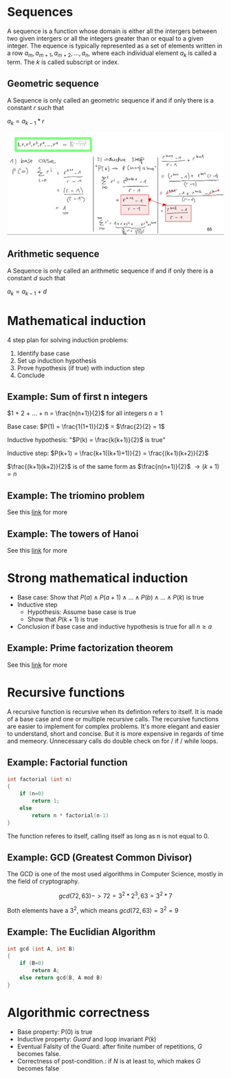# Sequences

A sequence is a function whose domain is either all the intergers between two given intergers or all the integers greater than or equal to a given integer. The equence is typically represented as a set of elements written in a row $a_{m}, a_{m+1}, a_{m+2},..., a_{n}$, where each individual element $a_{k}$ is called a term. The $k$ is called subscript or index.

## Geometric sequence

A Sequence is only called an geometric sequence if and if only there is a constant $r$ such that

$a_{k} = a_{k-1} * r$

![](24_03_2021_19.54.png)  


## Arithmetic sequence

A Sequence is only called an arithmetic sequence if and if only there is a constant $d$ such that

$a_{k} = a_{k-1} + d$


# Mathematical induction

4 step plan for solving induction problems:

1. Identify base case
2. Set up induction hypothesis
3. Prove hypothesis (if true) with induction step
4. Conclude

## Example: Sum of first n integers

$1 + 2 + ... + n = \frac{n(n+1)}{2}$ for all integers $n \geq 1$

Base case: $P(1) = \frac{1(1+1)}{2}$ = $\frac{2}{2} = 1$

Inductive hypothesis: "$P(k) = \frac{k(k+1)}{2}$ is true"

Inductive step: $P(k+1) = \frac{k+1((k+1)+1)}{2} = \frac{(k+1)(k+2)}{2}$

$\frac{(k+1)(k+2)}{2}$ is of the same form as $\frac{n(n+1)}{2}$ $\rightarrow (k+1) = n$

## Example: The triomino problem

See this [link](https://nstarr.people.amherst.edu/trom/puzzle-8by8/) for more 

## Example: The towers of Hanoi

See this [link](https://www.youtube.com/watch?v=q6RicK1FCUs) for more

# Strong mathematical induction

- Base case: Show that $P(a) \land P(a+1) \land ... \land P(b) \land ... \land P(k)$ is true
- Inductive step
  - Hypothesis: Assume base case is true
  - Show that $P(k+1)$ is true
- Conclusion if base case and inductive hypothesis is true for all $n\geq a$

## Example: Prime factorization theorem

See this [link](https://courses.cs.cornell.edu/cs2800/wiki/index.php/Proof:Every_natural_number_has_a_prime_factorization_(strengthened_induction_hypothesis)) for more

# Recursive functions

A recursive function is recursive when its defintion refers to itself. It is made of a base case and one or multiple recursive calls. The recursive functions are easier to implement for complex problems. It's more elegant and easier to understand, short and concise. But it is more expensive in regards of time and memeory. Unnecessary calls do double check on for / if / while loops.

## Example: Factorial function

```C
int factorial (int n) 
{
    if (n=0)
        return 1;
    else
        return n * factorial(n-1)
}
```

The function referes to itself, calling itself as long as n is not equal to 0.

## Example: GCD (Greatest Common Divisor)

The GCD is one of the most used algorithms in Computer Science, mostly in the field of cryptography.

$$ gcd (72,63) -> 72 = 3^2 * 2^3, 63 = 3^2 * 7$$

Both elements have a $3^2$, which means $gcd(72,63) = 3^2 = 9$

## Example: The Euclidian Algorithm

```C
int gcd (int A, int B)
{
    if (B=0)
        return A;
    else return gcd(B, A mod B)
}
```

# Algorithmic correctness

- Base property: P(0) is true
- Inductive property: $Guard$ and loop invariant $P(k)$
- Eventual Falsity of the Guard: after finite number of repetitions, $G$ becomes false.
- Correctness of post-condition.: if $N$ is at least to, which makes $G$ becomes false